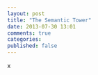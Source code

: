 ```yaml
---
layout: post
title: "The Semantic Tower"
date: 2013-07-30 13:01
comments: true
categories: 
published: false
---
```

x	
